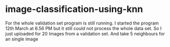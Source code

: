 # image-classification-using-knn
For the whole validation set program is still running. I started the program 12th March at 6.56 PM but it still could not process the whole data set. So I just uploaded for 20 Images from a validation set.
And take 5 neighbours for an single image
